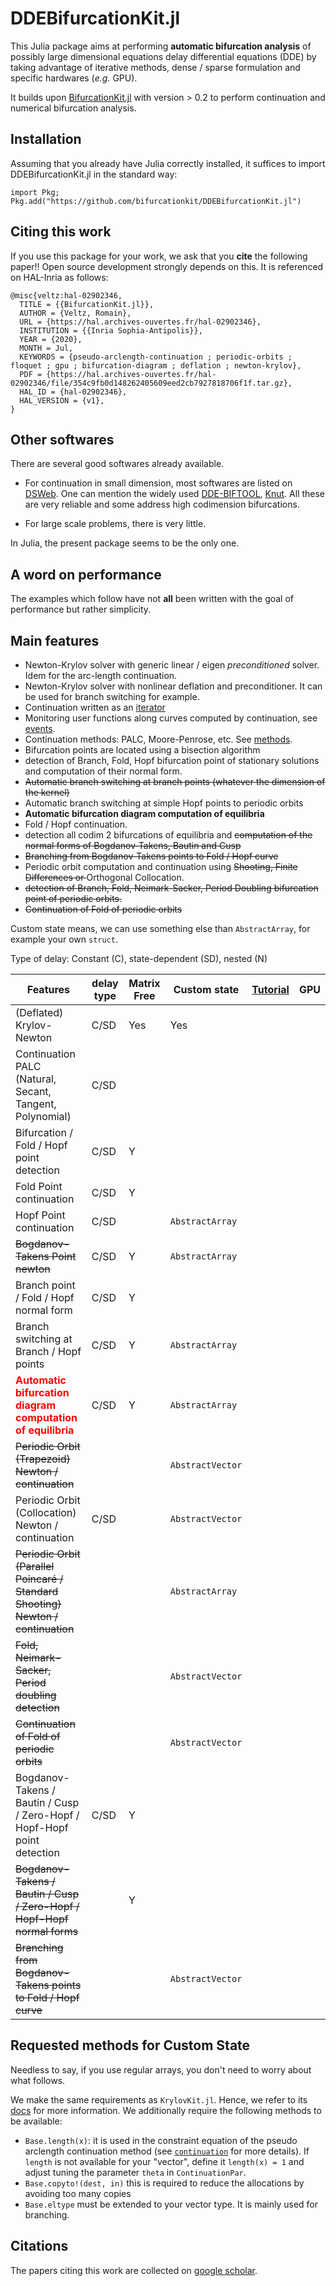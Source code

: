 # DDEBifurcationKit.jl

This Julia package aims at performing **automatic bifurcation analysis** of possibly large dimensional equations delay differential equations (DDE) by taking advantage of iterative methods, dense / sparse formulation and specific hardwares (*e.g.* GPU).

It builds upon [BifurcationKit.jl](https://bifurcationkit.github.io/BifurcationKitDocs.jl) with version > 0.2 to perform continuation and numerical bifurcation analysis.

## Installation

Assuming that you already have Julia correctly installed, it suffices to import DDEBifurcationKit.jl in the standard way:

`import Pkg; Pkg.add("https://github.com/bifurcationkit/DDEBifurcationKit.jl")`

## Citing this work
If you use this package for your work, we ask that you **cite** the following paper!! Open source development strongly depends on this. It is referenced on HAL-Inria as follows:

```
@misc{veltz:hal-02902346,
  TITLE = {{BifurcationKit.jl}},
  AUTHOR = {Veltz, Romain},
  URL = {https://hal.archives-ouvertes.fr/hal-02902346},
  INSTITUTION = {{Inria Sophia-Antipolis}},
  YEAR = {2020},
  MONTH = Jul,
  KEYWORDS = {pseudo-arclength-continuation ; periodic-orbits ; floquet ; gpu ; bifurcation-diagram ; deflation ; newton-krylov},
  PDF = {https://hal.archives-ouvertes.fr/hal-02902346/file/354c9fb0d148262405609eed2cb7927818706f1f.tar.gz},
  HAL_ID = {hal-02902346},
  HAL_VERSION = {v1},
}
```

## Other softwares

There are several good softwares already available.

- For continuation in small dimension, most softwares are listed on [DSWeb](https://ddebiftool.sourceforge.net). One can mention the widely used [DDE-BIFTOOL](http://www.math.pitt.edu/~bard/xpp/xpp.html), [Knut](https://rs1909.github.io/knut/). All these are very reliable and some address high codimension bifurcations.

- For large scale problems, there is very little.

In Julia, the present package seems to be the only one.

## A word on performance

The examples which follow have not **all** been written with the goal of performance but rather simplicity.

## Main features

- Newton-Krylov solver with generic linear / eigen *preconditioned* solver. Idem for the arc-length continuation.
- Newton-Krylov solver with nonlinear deflation and preconditioner. It can be used for branch switching for example.
- Continuation written as an [iterator](https://bifurcationkit.github.io/BifurcationKitDocs.jl/dev/iterator/)
- Monitoring user functions along curves computed by continuation, see [events](https://bifurcationkit.github.io/BifurcationKitDocs.jl/dev/EventCallback/).
- Continuation methods: PALC, Moore-Penrose, etc. See [methods](https://bifurcationkit.github.io/BifurcationKitDocs.jl/stable/IntroContinuation/).
- Bifurcation points are located using a bisection algorithm
- detection of Branch, Fold, Hopf bifurcation point of stationary solutions and computation of their normal form.
- <s>Automatic branch switching at branch points (whatever the dimension of the kernel)</s>
- Automatic branch switching at simple Hopf points to periodic orbits
- **Automatic bifurcation diagram computation of equilibria**
- Fold / Hopf continuation.
- detection all codim 2 bifurcations of equilibria and <s>computation of the normal forms of Bogdanov-Takens, Bautin and Cusp</s>
- <s>Branching from Bogdanov-Takens points to Fold / Hopf curve</s>
- Periodic orbit computation and continuation using <s>Shooting, Finite Differences or </s>Orthogonal Collocation.
- <s>detection of Branch, Fold, Neimark-Sacker, Period Doubling bifurcation point of periodic orbits.</s>
- <s>Continuation of Fold of periodic orbits</s>

Custom state means, we can use something else than `AbstractArray`, for example your own `struct`.

Type of delay: Constant (C), state-dependent (SD), nested (N)

|Features| delay type | Matrix Free|Custom state| [Tutorial](https://bifurcationkit.github.io/BifurcationKitDocs.jl/dev/tutorials/tutorials/) | GPU |
|---|---|---|---|---|---|
| (Deflated) Krylov-Newton| C/SD |  Yes | Yes| | |
| Continuation PALC (Natural, Secant, Tangent, Polynomial) | C/SD| | | | |
| Bifurcation / Fold / Hopf point detection | C/SD | Y|   |  | |
| Fold Point continuation |C/SD | Y |  |  |
| Hopf Point continuation | C/SD |  | `AbstractArray` | | |
| ~~Bogdanov-Takens Point newton~~ | C/SD | Y | `AbstractArray` | | |
| Branch point / Fold / Hopf normal form | C/SD | Y|  | |  | |
| Branch switching at Branch / Hopf points | C/SD | Y | `AbstractArray` |  |  
| <span style="color:red">**Automatic bifurcation diagram computation of equilibria**</span> | C/SD| Y| `AbstractArray` |  | |
| ~~Periodic Orbit (Trapezoid) Newton / continuation~~ | | | `AbstractVector` |  | |
| Periodic Orbit (Collocation) Newton / continuation | C/SD |  | `AbstractVector` |  | |
| ~~Periodic Orbit (Parallel Poincaré / Standard Shooting) Newton / continuation~~ | | | `AbstractArray` |   | |
| ~~Fold, Neimark-Sacker, Period doubling detection~~ | | | `AbstractVector` |   | |
| ~~Continuation of Fold of periodic orbits~~ | | | `AbstractVector` |  |  |
| Bogdanov-Takens / Bautin / Cusp / Zero-Hopf / Hopf-Hopf point detection | C/SD| Y|  |  |
|~~Bogdanov-Takens / Bautin / Cusp / Zero-Hopf / Hopf-Hopf normal forms~~ | | Y|  |  |
| ~~Branching from Bogdanov-Takens points to Fold / Hopf curve~~ |  | |  `AbstractVector` | |  |

## Requested methods for Custom State
Needless to say, if you use regular arrays, you don't need to worry about what follows.

We make the same requirements as `KrylovKit.jl`. Hence, we refer to its [docs](https://jutho.github.io/KrylovKit.jl/stable/#Package-features-and-alternatives-1) for more information. We additionally require the following methods to be available:

- `Base.length(x)`: it is used in the constraint equation of the pseudo arclength continuation method (see [`continuation`](@ref) for more details). If `length` is not available for your "vector", define it `length(x) = 1` and adjust tuning the parameter `theta` in `ContinuationPar`.
- `Base.copyto!(dest, in)` this is required to reduce the allocations by avoiding too many copies
- `Base.eltype` must be extended to your vector type. It is mainly used for branching.

## Citations
The papers citing this work are collected on [google scholar](https://scholar.google.fr/scholar?hl=fr&as_sdt=2005&cites=159498619004863176%2C8662907770106865595&scipsc=&as_ylo=&as_yhi=).
